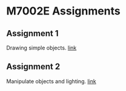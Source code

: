 M7002E Assignments
===================

Assignment 1
------------

Drawing simple objects. 
[link](https://github.com/AnotherDay/M7002E-Assignments/tree/master/src/assignment1)

Assignment 2
------------

Manipulate objects and lighting.
[link](https://github.com/AnotherDay/M7002E-Assignments/tree/master/src/assignment2)
